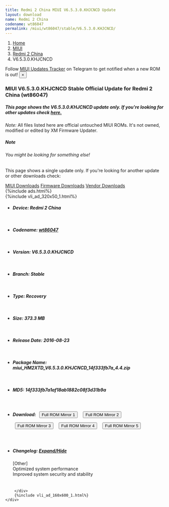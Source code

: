 ```yaml
---
title: Redmi 2 China MIUI V6.5.3.0.KHJCNCD Update
layout: download
name: Redmi 2 China
codename: wt86047
permalink: /miui/wt86047/stable/V6.5.3.0.KHJCNCD/
---
```

<nav aria-label="breadcrumb">
    <ol class="breadcrumb">
        <li class="breadcrumb-item"><a href="/">Home</a></li>
        <li class="breadcrumb-item"><a href="/miui/">MIUI</a></li>
        <li class="breadcrumb-item"><a href="/miui/wt86047/">Redmi 2 China</a></li>
        <li class="breadcrumb-item active" aria-current="page">V6.5.3.0.KHJCNCD</li>
    </ol>
</nav>
<div class="alert alert-primary alert-dismissible fade show" role="alert">
    Follow <a href="https://t.me/MIUIUpdatesTracker" class="alert-link">MIUI Updates Tracker</a> on Telegram to get
    notified when a new ROM is out!
    <button type="button" class="close" data-dismiss="alert" aria-label="Close">
        <span aria-hidden="true">&times;</span>
    </button>
</div>
<div class="col-12 mx-auto">
    <h3 class="title bg-light p-2 rounded">MIUI V6.5.3.0.KHJCNCD Stable Official Update for Redmi 2 China (wt86047)</h3>
    <h5>This page shows the V6.5.3.0.KHJCNCD update only. If you're looking for other updates check
        <a href="/miui/wt86047/">here.</a></h5>
    <p><i>Note: </i>All files listed here are official untouched MIUI ROMs.
        It's not owned, modified or edited by XM Firmware Updater.</p>
    <div class="card">
        <div class="card-body">
            <h5 class="card-title">Note</h5>
            <h6 class="card-subtitle mb-2 text-muted">You might be looking for something else!</h6>
            <p class="card-text">This page shows a single update only.
                If you're looking for another update or other downloads check:</p>
            <a href="/miui/" class="card-link">MIUI Downloads</a>
            <a href="/firmware/" class="card-link">Firmware Downloads</a>
            <a href="/vendor/" class="card-link">Vendor Downloads</a>
        </div>
    </div>
    {%include ads.html%}
    <div class="row justify-content-center">
        <div class="col-10" id="downloads">
                    <div class="card card-body">
            {%include vli_ad_320x50_1.html%}
            <ul class="list-unstyled">
                <li style="padding-bottom: 10px;">
                    <h5><b>Device: </b>Redmi 2 China</h5>
                </li>
                <li style="padding-bottom: 10px;">
                    <h5><b>Codename: </b> <a href="/miui/wt86047/" target="_blank">wt86047</a> </h5>
                </li>
                <li style="padding-bottom: 10px;">
                    <h5><b>Version: </b>V6.5.3.0.KHJCNCD</h5>
                </li>
                <li style="padding-bottom: 10px;">
                    <h5><b>Branch: </b>Stable</h5>
                </li>
                <li style="padding-bottom: 10px;">
                    <h5><b>Type: </b>Recovery</h5>
                </li>
                <li style="padding-bottom: 10px;">
                    <h5><b>Size: </b>373.3 MB</h5>
                </li>
                <li style="padding-bottom: 10px;">
                    <h5><b>Release Date: </b>2016-08-23</h5>
                </li>
                <li style="padding-bottom: 10px;">
                    <h5><b>Package Name: </b><span id="filename" class="text-dark">miui_HM2XTD_V6.5.3.0.KHJCNCD_14f333fb7a_4.4.zip</span></h5>
                </li>
                <li style="padding-bottom: 10px;">
                    <h5><b>MD5: </b><span id="md5" class="text-muted">14f333fb7a1af18ab1882c08f3d31b9a</span></h5>
                </li>
                <li style="padding-bottom: 10px;">
                    <h5><b>Download: </b> <button type="button" id="download" class="btn btn-primary" style="margin: 7px;" onclick="window.open('https://cdnorg.d.miui.com/V6.5.3.0.KHJCNCD/miui_HM2XTD_V6.5.3.0.KHJCNCD_14f333fb7a_4.4.zip', '_blank');"><i class="fa fa-download"></i> Full ROM Mirror 1</button> <button type="button" id="download" class="btn btn-primary" style="margin: 7px;" onclick="window.open('https://bkt-sgp-miui-ota-update-alisgp.oss-ap-southeast-1.aliyuncs.com/V6.5.3.0.KHJCNCD/miui_HM2XTD_V6.5.3.0.KHJCNCD_14f333fb7a_4.4.zip', '_blank');"><i class="fa fa-download"></i> Full ROM Mirror 2</button> <button type="button" id="download" class="btn btn-primary" style="margin: 7px;" onclick="window.open('https://bn.d.miui.com/V6.5.3.0.KHJCNCD/miui_HM2XTD_V6.5.3.0.KHJCNCD_14f333fb7a_4.4.zip', '_blank');"><i class="fa fa-download"></i> Full ROM Mirror 3</button> <button type="button" id="download" class="btn btn-primary" style="margin: 7px;" onclick="window.open('https://bigota.d.miui.com/V6.5.3.0.KHJCNCD/miui_HM2XTD_V6.5.3.0.KHJCNCD_14f333fb7a_4.4.zip', '_blank');"><i class="fa fa-download"></i> Full ROM Mirror 4</button> <button type="button" id="download" class="btn btn-primary" style="margin: 7px;" onclick="window.open('https://hugeota.d.miui.com/V6.5.3.0.KHJCNCD/miui_HM2XTD_V6.5.3.0.KHJCNCD_14f333fb7a_4.4.zip', '_blank');"><i class="fa fa-download"></i> Full ROM Mirror 5</button></h5>
                </li>
                <li style="padding-bottom: 10px;">
                    <h5><b>Changelog: </b><a href="#wt86047_1_changelog" data-toggle="collapse" role="button"
                            aria-expanded="false" aria-controls="wt86047_1_changelog"> <i class="fa fa-arrow-down"
                                aria-hidden="true"></i> Expand/Hide</a></h5>
                    <div class="collapse" id="wt86047_1_changelog">
                        <p id="changelog_text">[Other]<br>Optimized system performance<br>Improved system security and stability</p>
                    </div>
                </li>
            </ul>
        </div>

        </div>
        {%include vli_ad_160x600_1.html%}
    </div>
</div>
